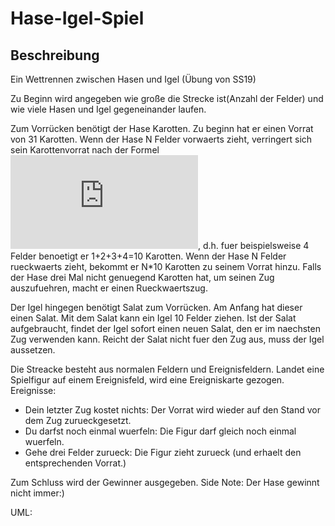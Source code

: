 # Hase-Igel-Spiel

## Beschreibung
Ein Wettrennen zwischen Hasen und Igel (Übung von SS19)

Zu Beginn wird angegeben wie große die Strecke ist(Anzahl der Felder) und wie viele Hasen und Igel gegeneinander laufen.

Zum Vorrücken benötigt der Hase Karotten. Zu beginn hat er einen Vorrat von 31 Karotten.
Wenn der Hase N Felder vorwaerts zieht, verringert sich sein Karottenvorrat nach der Formel ![](https://latex.codecogs.com/gif.latex?%5Cdpi%7B80%7D%20%5Csum_%7Bi%3D1%7D%5E%7BN%7D%20i), d.h. fuer beispielsweise 4 Felder benoetigt er 1+2+3+4=10 Karotten. Wenn der Hase N Felder rueckwaerts zieht, bekommt er N\*10 Karotten zu seinem Vorrat hinzu.
Falls der Hase drei Mal nicht genuegend Karotten hat, um seinen Zug auszufuehren, macht er einen Rueckwaertszug.

Der Igel hingegen benötigt Salat zum Vorrücken. Am Anfang hat dieser einen Salat.
Mit dem Salat kann ein Igel 10 Felder ziehen. Ist der Salat aufgebraucht, findet der Igel
sofort einen neuen Salat, den er im naechsten Zug verwenden kann. Reicht der Salat nicht fuer
den Zug aus, muss der Igel aussetzen.

Die Streacke besteht aus normalen Feldern und Ereignisfeldern. Landet eine Spielfigur auf einem Ereignisfeld, wird eine Ereigniskarte gezogen. 
Ereignisse:
- Dein letzter Zug kostet nichts: Der Vorrat wird wieder auf den Stand vor dem Zug zurueckgesetzt.
- Du darfst noch einmal wuerfeln: Die Figur darf gleich noch einmal wuerfeln.
- Gehe drei Felder zurueck: Die Figur zieht zurueck (und erhaelt den entsprechenden Vorrat.)

Zum Schluss wird der Gewinner ausgegeben.
Side Note: Der Hase gewinnt nicht immer:)

UML:
